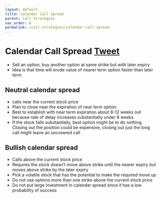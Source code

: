 ```yaml
---
layout: default
title: Calendar Call Spread
parent: Call Strategies
nav_order: 8
permalink: /call-strategies/calendar-call-spread
---
```

# Calendar Call Spread <a href="https://twitter.com/share?ref_src=twsrc%5Etfw" class="twitter-share-button" data-text="Quick reference guide for Calendar Call Spread #optionstrategy via #optionnotes" data-url="http://optionnotes.com/call-strategies/calendar-call-spread" data-related="" data-show-count="false">Tweet</a><script async src="https://platform.twitter.com/widgets.js" charset="utf-8"></script>
- Sell an option, buy another option at same strike but with later expiry
- Idea is that time will erode value of nearer term option faster than later term

## Neutral calendar spread
- calls near the current stock price
- Plan to close near the expiration of near term option
- Best to establish with near term expiration about 8-12 weeks out because rate of delay increases substantially under 8 weeks
- If the stock falls substantially, best option might be to do nothing. Closing out the position could be expensive, closing out just the long call might leave an uncovered call

## Bullish calendar spread
- Calls above the current stock price
- Requires the stock doesn’t move above strike until the nearer expiry but moves above strike by the later expiry 
- Pick a volatile stock that has the potential to make the required move up
- Do not use options more than one strike above the current stock price
- Do not put large investment in calendar spread since it has a low probability of success